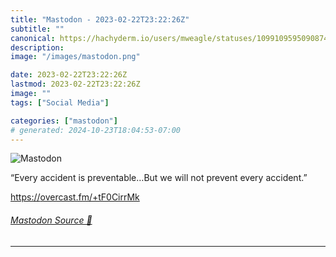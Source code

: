 ```yaml
---
title: "Mastodon - 2023-02-22T23:22:26Z"
subtitle: ""
canonical: https://hachyderm.io/users/mweagle/statuses/109910959509087400
description:
image: "/images/mastodon.png"

date: 2023-02-22T23:22:26Z
lastmod: 2023-02-22T23:22:26Z
image: ""
tags: ["Social Media"]

categories: ["mastodon"]
# generated: 2024-10-23T18:04:53-07:00
---
```

![Mastodon](/images/mastodon.png)

<p>“Every accident is preventable…But we will not prevent every accident.”</p><p><a href="https://overcast.fm/+tF0CirrMk" target="_blank" rel="nofollow noopener noreferrer" translate="no"><span class="invisible">https://</span><span class="">overcast.fm/+tF0CirrMk</span><span class="invisible"></span></a></p>


###### [Mastodon Source 🐘](https://hachyderm.io/@mweagle/109910959509087400)

___
